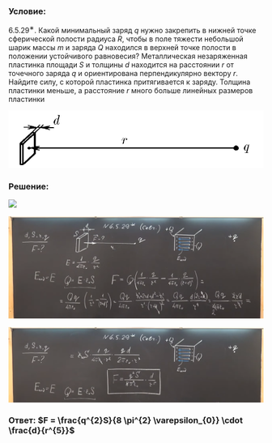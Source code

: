 ###  Условие: 

$6.5.29^{∗}.$ Какой минимальный заряд $q$ нужно закрепить в нижней точке сферической полости радиуса $R$, чтобы в поле тяжести небольшой шарик массы $m$ и заряда $Q$ находился в верхней точке полости в положении устойчивого равновесия? Металлическая незаряженная пластинка площади $S$ и толщины $d$ находится на расстоянии $r$ от точечного заряда $q$ и ориентирована перпендикулярно вектору $r$. Найдите силу, с которой пластинка притягивается к заряду. Толщина пластинки меньше, а расстояние $r$ много больше линейных размеров пластинки 

![|823x186, 67%](../../img/6.5.29/statement.png) 

###  Решение: 

![](https://www.youtube.com/embed/mpIRRnS0yAw) 

![|1920x771, 67%](../../img/6.5.29/01.png) 

![|1920x566, 67%](../../img/6.5.29/02.png) 

###  Ответ: $F = \frac{q^{2}S}{8 \pi^{2} \varepsilon_{0}} \cdot \frac{d}{r^{5}}$ 

### 
